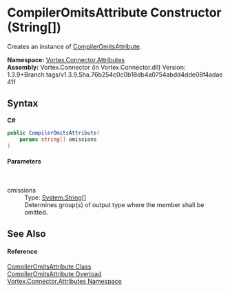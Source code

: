 # CompilerOmitsAttribute Constructor (String[])
 

Creates an instance of <a href="T_Vortex_Connector_Attributes_CompilerOmitsAttribute.md">CompilerOmitsAttribute</a>.

**Namespace:**&nbsp;<a href="N_Vortex_Connector_Attributes.md">Vortex.Connector.Attributes</a><br />**Assembly:**&nbsp;Vortex.Connector (in Vortex.Connector.dll) Version: 1.3.9+Branch.tags/v1.3.9.Sha.76b254c0c0b18db4a0754abdd4dde08f4adae41f

## Syntax

**C#**<br />
``` C#
public CompilerOmitsAttribute(
	params string[] omissions
)
```


#### Parameters
&nbsp;<dl><dt>omissions</dt><dd>Type: <a href="https://docs.microsoft.com/dotnet/api/system.string" target="_blank">System.String</a>[]<br />Determines group(s) of output type where the member shall be omitted.</dd></dl>

## See Also


#### Reference
<a href="T_Vortex_Connector_Attributes_CompilerOmitsAttribute.md">CompilerOmitsAttribute Class</a><br /><a href="Overload_Vortex_Connector_Attributes_CompilerOmitsAttribute__ctor.md">CompilerOmitsAttribute Overload</a><br /><a href="N_Vortex_Connector_Attributes.md">Vortex.Connector.Attributes Namespace</a><br />